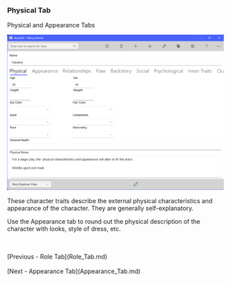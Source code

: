 ### Physical Tab ###
Physical and Appearance Tabs <br/>

![](CharPhysTab.png)

These character traits describe the external physical characteristics and appearance of the character.  They are generally self-explanatory. <br/>

Use the Appearance tab to round out the physical description of the character with looks, style of dress, etc. <br/>


 <br/>
 <br/>
[Previous - Role Tab](Role_Tab.md) <br/>
 <br/>
[Next - Appearance Tab](Appearance_Tab.md) <br/>
 <br/>
